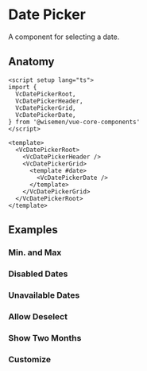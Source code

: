 # Date Picker

A component for selecting a date.

<ComponentPreview name="date-picker/examples/main" />

## Anatomy

```vue
<script setup lang="ts">
import {
  VcDatePickerRoot,
  VcDatePickerHeader,
  VcDatePickerGrid,
  VcDatePickerDate,
} from '@wisemen/vue-core-components'
</script>

<template>
  <VcDatePickerRoot>
    <VcDatePickerHeader />
    <VcDatePickerGrid>
      <template #date>
        <VcDatePickerDate />
      </template>
    </VcDatePickerGrid>
  </VcDatePickerRoot>
</template>
```

<!-- @include: ./date-picker-meta.md -->

## Examples

### Min. and Max

<ComponentPreview name="date-picker/examples/min-and-max" />

### Disabled Dates

<ComponentPreview name="date-picker/examples/disabled-dates" />

### Unavailable Dates

<ComponentPreview name="date-picker/examples/unavailable-dates" />

### Allow Deselect

<ComponentPreview name="date-picker/examples/allow-deselect" />

### Show Two Months

<ComponentPreview name="date-picker/examples/show-two-months" />

### Customize

<ComponentPreview name="date-picker/examples/customize" />